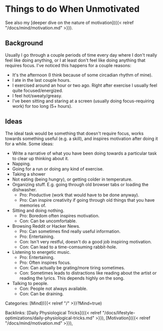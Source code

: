 # Things to do When Unmotivated

See also my [deeper dive on the nature of motivation]({{< relref
"/docs/mind/motivation.md" >}}).

## Background

Usually I go through a couple periods of time every day where I don't really
feel like doing anything, or I at least don't feel like doing anything
that requires focus. I've noticed this happens for a couple reasons:

 - It's the afternoon (I think because of some circadian rhythm of mine).
 - I ate in the last couple hours.
 - I exercised around an hour or two ago. Right after exercise I usually feel
   quite focused/energized.
 - I feel hot/sweaty/greasy.
 - I've been sitting and staring at a screen (usually doing focus-requiring
   work) for too long (5+ hours).

## Ideas

The ideal task would be something that doesn't require focus, works towards
something useful (e.g. a skill), and inspires motivation after doing it for a
while. Some ideas:

 - Write a narrative of what you have been doing towards a particular task to
   clear up thinking about it.
 - Napping.
 - Going for a run or doing any kind of exercise.
 - Taking a shower
 - Not eating (being hungry), or getting colder in temperature.
 - Organizing stuff.
   E.g.
   going through old browser tabs or loading the dishwasher.
   - Pro: Productive (work that would have to be done anyway).
   - Pro: Can inspire creativity if going through old things that you have
     memories of.
 - Sitting and doing nothing.
   - Pro: Boredom often inspires motivation.
   - Con: Can be uncomfortable.
 - Browsing Reddit or Hacker News.
   - Pro: Can sometimes find really useful information.
   - Pro: Entertaining.
   - Con: Isn't very restful, doesn't do a good job inspiring motivation.
   - Con: Can lead to a time-comsuming rabbit-hole.
 - Listening to energetic music.
   - Pro: Entertaining.
   - Pro: Often inspires focus.
   - Con: Can actually be grating/more tiring sometimes.
   - Con: Sometimes leads to distractions like reading about the artist or
     reading the lyrics.
     This depends highly on the song.
 - Talking to people.
   - Con: People not always available.
   - Con: Can be draining.

Categories: [Mind]({{< relref "/" >}}?Mind=true)

Backlinks: [Daily Physiological Tricks]({{< relref "/docs/lifestyle-optimizations/daily-physiological-tricks.md" >}}), 
[Motivation]({{< relref "/docs/mind/motivation.md" >}}), 
